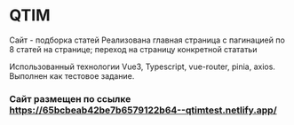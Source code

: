 # QTIM
Сайт - подборка статей 
Реализована главная страница с пагинацией по 8 статей на странице; переход на страницу конкретной стататьи

Использованный технологии Vue3, Typescript, vue-router, pinia, axios.
Выполнен как тестовое задание.

### Сайт размещен по ссылке https://65bcbeab42be7b6579122b64--qtimtest.netlify.app/
